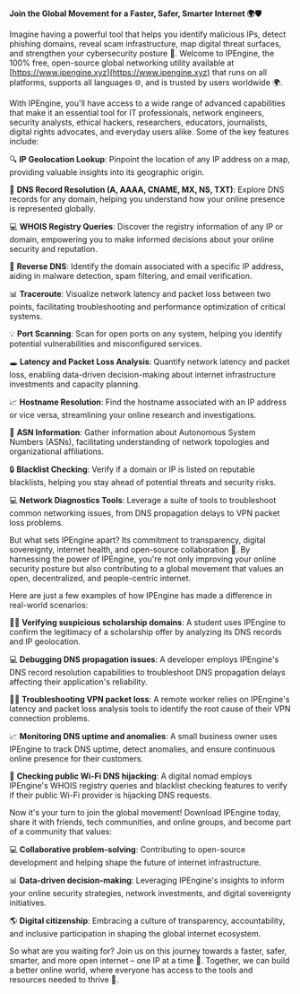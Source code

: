 **Join the Global Movement for a Faster, Safer, Smarter Internet 🌍🛡️**

Imagine having a powerful tool that helps you identify malicious IPs, detect phishing domains, reveal scam infrastructure, map digital threat surfaces, and strengthen your cybersecurity posture 🔐. Welcome to IPEngine, the 100% free, open-source global networking utility available at [https://www.ipengine.xyz](https://www.ipengine.xyz) that runs on all platforms, supports all languages 🌐, and is trusted by users worldwide 🌍.

With IPEngine, you'll have access to a wide range of advanced capabilities that make it an essential tool for IT professionals, network engineers, security analysts, ethical hackers, researchers, educators, journalists, digital rights advocates, and everyday users alike. Some of the key features include:

🔍 **IP Geolocation Lookup**: Pinpoint the location of any IP address on a map, providing valuable insights into its geographic origin.

📡 **DNS Record Resolution (A, AAAA, CNAME, MX, NS, TXT)**: Explore DNS records for any domain, helping you understand how your online presence is represented globally.

💻 **WHOIS Registry Queries**: Discover the registry information of any IP or domain, empowering you to make informed decisions about your online security and reputation.

🔎 **Reverse DNS**: Identify the domain associated with a specific IP address, aiding in malware detection, spam filtering, and email verification.

📊 **Traceroute**: Visualize network latency and packet loss between two points, facilitating troubleshooting and performance optimization of critical systems.

💡 **Port Scanning**: Scan for open ports on any system, helping you identify potential vulnerabilities and misconfigured services.

🕳️ **Latency and Packet Loss Analysis**: Quantify network latency and packet loss, enabling data-driven decision-making about internet infrastructure investments and capacity planning.

📈 **Hostname Resolution**: Find the hostname associated with an IP address or vice versa, streamlining your online research and investigations.

🚀 **ASN Information**: Gather information about Autonomous System Numbers (ASNs), facilitating understanding of network topologies and organizational affiliations.

🔒 **Blacklist Checking**: Verify if a domain or IP is listed on reputable blacklists, helping you stay ahead of potential threats and security risks.

💻 **Network Diagnostics Tools**: Leverage a suite of tools to troubleshoot common networking issues, from DNS propagation delays to VPN packet loss problems.

But what sets IPEngine apart? Its commitment to transparency, digital sovereignty, internet health, and open-source collaboration 🌟. By harnessing the power of IPEngine, you're not only improving your online security posture but also contributing to a global movement that values an open, decentralized, and people-centric internet.

Here are just a few examples of how IPEngine has made a difference in real-world scenarios:

👩‍🎓 **Verifying suspicious scholarship domains**: A student uses IPEngine to confirm the legitimacy of a scholarship offer by analyzing its DNS records and IP geolocation.

💻 **Debugging DNS propagation issues**: A developer employs IPEngine's DNS record resolution capabilities to troubleshoot DNS propagation delays affecting their application's reliability.

🏃‍♂️ **Troubleshooting VPN packet loss**: A remote worker relies on IPEngine's latency and packet loss analysis tools to identify the root cause of their VPN connection problems.

📈 **Monitoring DNS uptime and anomalies**: A small business owner uses IPEngine to track DNS uptime, detect anomalies, and ensure continuous online presence for their customers.

🚀 **Checking public Wi-Fi DNS hijacking**: A digital nomad employs IPEngine's WHOIS registry queries and blacklist checking features to verify if their public Wi-Fi provider is hijacking DNS requests.

Now it's your turn to join the global movement! Download IPEngine today, share it with friends, tech communities, and online groups, and become part of a community that values:

💻 **Collaborative problem-solving**: Contributing to open-source development and helping shape the future of internet infrastructure.

📊 **Data-driven decision-making**: Leveraging IPEngine's insights to inform your online security strategies, network investments, and digital sovereignty initiatives.

🌎 **Digital citizenship**: Embracing a culture of transparency, accountability, and inclusive participation in shaping the global internet ecosystem.

So what are you waiting for? Join us on this journey towards a faster, safer, smarter, and more open internet – one IP at a time 🔗. Together, we can build a better online world, where everyone has access to the tools and resources needed to thrive 🌟.